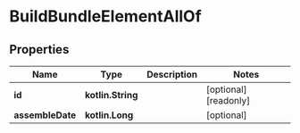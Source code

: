 
# BuildBundleElementAllOf

## Properties
Name | Type | Description | Notes
------------ | ------------- | ------------- | -------------
**id** | **kotlin.String** |  |  [optional] [readonly]
**assembleDate** | **kotlin.Long** |  |  [optional]




